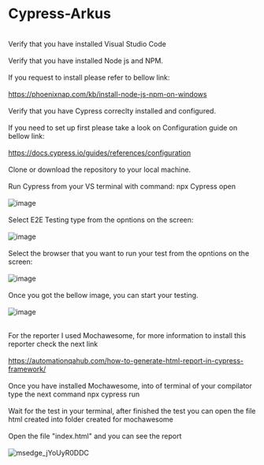 # Cypress-Arkus
<br>Verify that you have installed Visual Studio Code </br>
<br>Verify that you have installed Node js and NPM.</br>
 <br>If you request to install please refer to bellow link:</br>
  <br>https://phoenixnap.com/kb/install-node-js-npm-on-windows</br>
<br>Verify that you have Cypress correclty installed and configured.</br>
  <br>If you need to set up first please take a look on Configuration guide on bellow link:</br>
    <br>https://docs.cypress.io/guides/references/configuration</br>
<br>Clone or download the repository to your local machine.</br>
<br>Run Cypress from your VS terminal with command: npx Cypress open</br>
<br>![image](https://github.com/Osalrara1984/Cypress-Arkus/assets/137956327/68b55633-ddd4-4863-a0c3-bfd1fe2aeacf)</br>
<br>Select E2E Testing type from the opntions on the screen:</br>
<br>![image](https://github.com/Osalrara1984/Cypress-Arkus/assets/137956327/5ee7071e-94d6-4544-b2da-f7e9458b98bd)</br>
<br>Select the browser that you want to run your test from the opntions on the screen:</br>
<br>![image](https://github.com/Osalrara1984/Cypress-Arkus/assets/137956327/62e19641-3885-4caa-a1a8-6c6a2464b112)</br>
<br>Once you got the bellow image, you can start your testing.</br>
<br>![image](https://github.com/Osalrara1984/Cypress-Arkus/assets/137956327/3d92f356-8767-474a-9b0d-71c21e34c6ee)</br>

<br>For the reporter I used Mochawesome, for more information to install this reporter check the next link</br>
<br>https://automationqahub.com/how-to-generate-html-report-in-cypress-framework/</br>
<br>Once you have installed Mochawesome, into of terminal of your compilator type the next command npx cypress run</br>
<br>Wait for the test in your terminal, after finished the test you can open the file html created into folder created for mochawesome</br>
<br>Open the file "index.html" and you can see the report</br>
<br>![msedge_jYoUyR0DDC](https://github.com/Osalrara1984/Cypress-Autom-Challenge/assets/137956327/8cf4cc1e-3542-41f7-9a26-aa90f5833561)</br>
